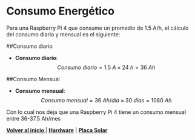 # Consumo Energético

Para una Raspberry Pi 4 que consume un promedio de 1.5 A/h, el cálculo del consumo diario y mensual es el siguiente:

##Consumo diario 

- **Consumo diario**:
  $$Consumo \ diario = 1.5 \ A \times 24 \ h = 36 \ Ah$$

##Consumo Mensual 

- **Consumo mensual**:
  $$Consumo \ mensual = 36 \ Ah/día \times 30 \ días = 1080 \ Ah$$




Con lo cual nos deja que una Raspberry Pi 4 tiene un consumo mensual entre 36-37.5 Ah/mes




**[Volver al inicio ](README.md)** | **[Hardware](componentes.md)**  |   **[Placa Solar ](placaSolar.md)** 
